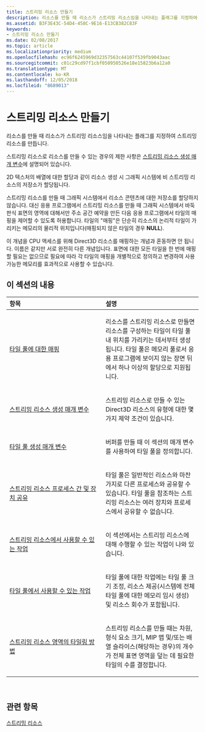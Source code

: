 ```yaml
---
title: 스트리밍 리소스 만들기
description: 리소스를 만들 때 리소스가 스트리밍 리소스임을 나타내는 플래그를 지정하여 스트리밍 리소스를 만듭니다.
ms.assetid: B3F3E43C-54D4-458C-9E16-E13CB382C83F
keywords:
- 스트리밍 리소스 만들기
ms.date: 02/08/2017
ms.topic: article
ms.localizationpriority: medium
ms.openlocfilehash: ec96f6245969d32357563c44107f539fb9043aac
ms.sourcegitcommit: c01c29cd97f1cbf050950526e18e15823b6a12a0
ms.translationtype: MT
ms.contentlocale: ko-KR
ms.lasthandoff: 12/05/2018
ms.locfileid: "8689013"
---
```

# <a name="creating-streaming-resources"></a>스트리밍 리소스 만들기


리소스를 만들 때 리소스가 스트리밍 리소스임을 나타내는 플래그를 지정하여 스트리밍 리소스를 만듭니다.

스트리밍 리소스로 리소스를 만들 수 있는 경우의 제한 사항은 [스트리밍 리소스 생성 매개 변수](streaming-resource-creation-parameters.md)에 설명되어 있습니다.

2D 텍스처의 배열에 대한 할당과 같이 리소스 생성 시 그래픽 시스템에 비 스트리밍 리소스의 저장소가 할당됩니다.

스트리밍 리소스를 만들 때 그래픽 시스템에서 리소스 콘텐츠에 대한 저장소를 할당하지 않습니다. 대신 응용 프로그램에서 스트리밍 리소스를 만들 때 그래픽 시스템에서 바둑판식 표면의 영역에 대해서만 주소 공간 예약을 만든 다음 응용 프로그램에서 타일의 매핑을 제어할 수 있도록 허용합니다. 타일의 "매핑"은 단순히 리소스의 논리적 타일이 가리키는 메모리의 물리적 위치입니다(매핑되지 않은 타일의 경우 **NULL**).

이 개념을 CPU 액세스를 위해 Direct3D 리소스를 매핑하는 개념과 혼동하면 안 됩니다. 이름은 같지만 서로 완전히 다른 개념입니다. 표면에 대한 모든 타일을 한 번에 매핑할 필요는 없으므로 필요에 따라 각 타일의 매핑을 개별적으로 정의하고 변경하여 사용 가능한 메모리를 효과적으로 사용할 수 있습니다.

## <a name="span-idin-this-sectionspanin-this-section"></a><span id="in-this-section"></span>이 섹션의 내용


<table>
<colgroup>
<col width="50%" />
<col width="50%" />
</colgroup>
<thead>
<tr class="header">
<th align="left">항목</th>
<th align="left">설명</th>
</tr>
</thead>
<tbody>
<tr class="odd">
<td align="left"><p><a href="mappings-are-into-a-tile-pool.md">타일 풀에 대한 매핑</a></p></td>
<td align="left"><p>리소스를 스트리밍 리소스로 만들면 리소스를 구성하는 타일이 타일 풀 내 위치를 가리키는 데서부터 생성됩니다. 타일 풀은 메모리 풀로서 응용 프로그램에 보이지 않는 장면 뒤에서 하나 이상의 할당으로 지원됩니다.</p></td>
</tr>
<tr class="even">
<td align="left"><p><a href="streaming-resource-creation-parameters.md">스트리밍 리소스 생성 매개 변수</a></p></td>
<td align="left"><p>스트리밍 리소스로 만들 수 있는 Direct3D 리소스의 유형에 대한 몇 가지 제약 조건이 있습니다.</p></td>
</tr>
<tr class="odd">
<td align="left"><p><a href="tile-pool-creation-parameters.md">타일 풀 생성 매개 변수</a></p></td>
<td align="left"><p>버퍼를 만들 때 이 섹션의 매개 변수를 사용하여 타일 풀을 정의합니다.</p></td>
</tr>
<tr class="even">
<td align="left"><p><a href="streaming-resource-cross-process-and-device-sharing.md">스트리밍 리소스 프로세스 간 및 장치 공유</a></p></td>
<td align="left"><p>타일 풀은 일반적인 리소스와 마찬가지로 다른 프로세스와 공유할 수 있습니다. 타일 풀을 참조하는 스트리밍 리소스는 여러 장치와 프로세스에서 공유할 수 없습니다.</p></td>
</tr>
<tr class="odd">
<td align="left"><p><a href="operations-available-on-streaming-resources.md">스트리밍 리소스에서 사용할 수 있는 작업</a></p></td>
<td align="left"><p>이 섹션에서는 스트리밍 리소스에 대해 수행할 수 있는 작업이 나와 있습니다.</p></td>
</tr>
<tr class="even">
<td align="left"><p><a href="operations-available-on-tile-pools.md">타일 풀에서 사용할 수 있는 작업</a></p></td>
<td align="left"><p>타일 풀에 대한 작업에는 타일 풀 크기 조정, 리소스 제공(시스템에 전체 타일 풀에 대한 메모리 임시 생성) 및 리소스 회수가 포함됩니다.</p></td>
</tr>
<tr class="odd">
<td align="left"><p><a href="how-a-streaming-resource-s-area-is-tiled.md">스트리밍 리소스 영역의 타일링 방법</a></p></td>
<td align="left"><p>스트리밍 리소스를 만들 때는 차원, 형식 요소 크기, MIP 맵 및/또는 배열 슬라이스(해당하는 경우)의 개수가 전체 표면 영역을 덮는 데 필요한 타일의 수를 결정합니다.</p></td>
</tr>
</tbody>
</table>

 

## <a name="span-idrelated-topicsspanrelated-topics"></a><span id="related-topics"></span>관련 항목


[스트리밍 리소스](streaming-resources.md)

 

 




